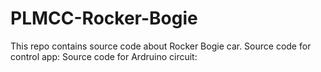 # PLMCC-Rocker-Bogie

This repo contains source code about Rocker Bogie car.
Source code for control app:
Source code for Ardruino circuit: 